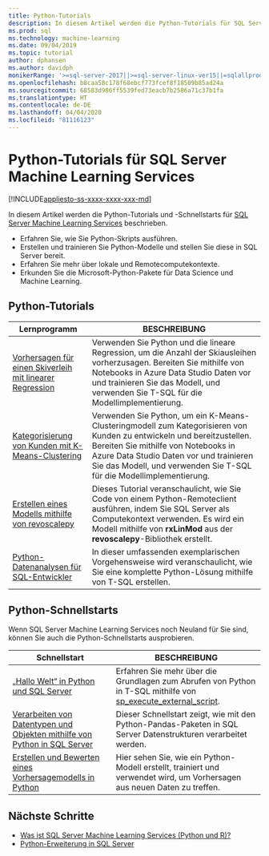 ```yaml
---
title: Python-Tutorials
description: In diesem Artikel werden die Python-Tutorials für SQL Server Machine Learning Services aufgeführt. Erfahren Sie, wie Sie Skripts ausführen und Machine Learning-Modelle in SQL Server erstellen.
ms.prod: sql
ms.technology: machine-learning
ms.date: 09/04/2019
ms.topic: tutorial
author: dphansen
ms.author: davidph
monikerRange: '>=sql-server-2017||>=sql-server-linux-ver15||=sqlallproducts-allversions'
ms.openlocfilehash: b8caa58c178f68ebcf773fcef8f18509b85ad24a
ms.sourcegitcommit: 68583d986ff5539fed73eacb7b2586a71c37b1fa
ms.translationtype: HT
ms.contentlocale: de-DE
ms.lasthandoff: 04/04/2020
ms.locfileid: "81116123"
---
```

# <a name="python-tutorials-for-sql-server-machine-learning-services"></a>Python-Tutorials für SQL Server Machine Learning Services
[!INCLUDE[appliesto-ss-xxxx-xxxx-xxx-md](../../includes/appliesto-ss-xxxx-xxxx-xxx-md.md)]

In diesem Artikel werden die Python-Tutorials und -Schnellstarts für [SQL Server Machine Learning Services](../install/sql-machine-learning-services-windows-install.md) beschrieben.

+ Erfahren Sie, wie Sie Python-Skripts ausführen.
+ Erstellen und trainieren Sie Python-Modelle und stellen Sie diese in SQL Server bereit.
+ Erfahren Sie mehr über lokale und Remotecomputekontexte.
+ Erkunden Sie die Microsoft-Python-Pakete für Data Science und Machine Learning.

<a name="bkmk_pythontutorials"></a>

## <a name="python-tutorials"></a>Python-Tutorials

| Lernprogramm | BESCHREIBUNG |
|-|-|
| [Vorhersagen für einen Skiverleih mit linearer Regression](python-ski-rental-linear-regression.md) | Verwenden Sie Python und die lineare Regression, um die Anzahl der Skiausleihen vorherzusagen. Bereiten Sie mithilfe von Notebooks in Azure Data Studio Daten vor und trainieren Sie das Modell, und verwenden Sie T-SQL für die Modellimplementierung. |
| [Kategorisierung von Kunden mit K-Means-Clustering](python-clustering-model.md) | Verwenden Sie Python, um ein K-Means-Clusteringmodell zum Kategorisieren von Kunden zu entwickeln und bereitzustellen. Bereiten Sie mithilfe von Notebooks in Azure Data Studio Daten vor und trainieren Sie das Modell, und verwenden Sie T-SQL für die Modellimplementierung. |
| [Erstellen eines Modells mithilfe von revoscalepy](use-python-revoscalepy-to-create-model.md) | Dieses Tutorial veranschaulicht, wie Sie Code von einem Python-Remoteclient ausführen, indem Sie SQL Server als Computekontext verwenden. Es wird ein Modell mithilfe von **rxLinMod** aus der **revoscalepy**-Bibliothek erstellt. |
| [Python-Datenanalysen für SQL-Entwickler](sqldev-in-database-python-for-sql-developers.md) | In dieser umfassenden exemplarischen Vorgehensweise wird veranschaulicht, wie Sie eine komplette Python-Lösung mithilfe von T-SQL erstellen. |

## <a name="python-quickstarts"></a>Python-Schnellstarts

Wenn SQL Server Machine Learning Services noch Neuland für Sie sind, können Sie auch die Python-Schnellstarts ausprobieren.

| Schnellstart | BESCHREIBUNG |
|-|-|
| [„Hallo Welt“ in Python und SQL Server](quickstart-python-create-script.md) | Erfahren Sie mehr über die Grundlagen zum Abrufen von Python in T-SQL mithilfe von [sp_execute_external_script](../../relational-databases/system-stored-procedures/sp-execute-external-script-transact-sql.md). |
| [Verarbeiten von Datentypen und Objekten mithilfe von Python in SQL Server](quickstart-python-data-structures.md) | Dieser Schnellstart zeigt, wie mit den Python-Pandas-Paketen in SQL Server Datenstrukturen verarbeitet werden. |
| [Erstellen und Bewerten eines Vorhersagemodells in Python](quickstart-python-train-score-model.md) | Hier sehen Sie, wie ein Python-Modell erstellt, trainiert und verwendet wird, um Vorhersagen aus neuen Daten zu treffen. |

## <a name="next-steps"></a>Nächste Schritte

+ [Was ist SQL Server Machine Learning Services (Python und R)?](../what-is-sql-server-machine-learning.md)
+ [Python-Erweiterung in SQL Server](../concepts/extension-python.md)